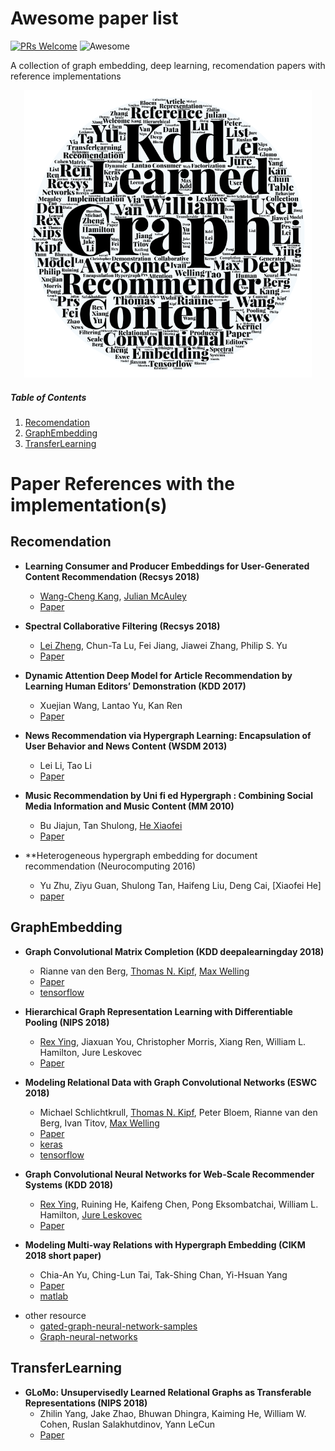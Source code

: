 # Awesome paper list
[![PRs Welcome](https://img.shields.io/badge/PRs-welcome-brightgreen.svg?style=flat-square)](http://makeapullrequest.com)
![Awesome](https://cdn.rawgit.com/sindresorhus/awesome/d7305f38d29fed78fa85652e3a63e154dd8e8829/media/badge.svg)

A collection of graph embedding, deep learning, recomendation papers with reference implementations

<p align="center">
  <img width="460" src="Word Art.png">
</p>

##### Table of Contents  

1. [Recomendation](#Recomendation)  
2. [GraphEmbedding](#GraphEmbedding)
3. [TransferLearning](#TransferLearning)  

# Paper References with the implementation(s)
## Recomendation
- **Learning Consumer and Producer Embeddings for User-Generated Content Recommendation (Recsys 2018)**
  - [Wang-Cheng Kang], [Julian McAuley]
  - [Paper](https://arxiv.org/abs/1809.09739)

- **Spectral Collaborative Filtering (Recsys 2018)**
  - [Lei Zheng], Chun-Ta Lu, Fei Jiang, Jiawei Zhang, Philip S. Yu
  - [Paper](https://arxiv.org/abs/1808.10523v1)
  
- **Dynamic Attention Deep Model for Article Recommendation by Learning Human Editors’ Demonstration (KDD 2017)** 
  - Xuejian Wang, Lantao Yu, Kan Ren
  - [Paper](https://dl.acm.org/citation.cfm?id=3098096)
  
- **News Recommendation via Hypergraph Learning: Encapsulation of User Behavior and News Content (WSDM 2013)**
  - Lei Li, Tao Li
  - [Paper](https://dl.acm.org/citation.cfm?id=2433436)

- **Music Recommendation by Uni fi ed Hypergraph : Combining Social Media Information and Music Content (MM 2010)**
  - Bu Jiajun, Tan Shulong, [He Xiaofei]
  - [Paper](https://dl.acm.org/citation.cfm?id=1874005)
  
- **Heterogeneous hypergraph embedding for document recommendation (Neurocomputing 2016)
  - Yu Zhu, Ziyu Guan, Shulong Tan, Haifeng Liu, Deng Cai, [Xiaofei He]
  - [paper](https://www.sciencedirect.com/science/article/pii/S0925231216307755)
  
## GraphEmbedding
- **Graph Convolutional Matrix Completion (KDD deepalearningday 2018)**
  - Rianne van den Berg, [Thomas N. Kipf],  [Max Welling]
  - [Paper](https://arxiv.org/pdf/1706.02263.pdf)
  - [tensorflow](https://github.com/riannevdberg/gc-mc)
  
- **Hierarchical Graph Representation Learning with Differentiable Pooling (NIPS 2018)**
  - [Rex Ying], Jiaxuan You, Christopher Morris, Xiang Ren, William L. Hamilton, Jure Leskovec
  - [Paper](https://dl.acm.org/citation.cfm?id=2433436)
  
- **Modeling Relational Data with Graph Convolutional Networks (ESWC 2018)**
  - Michael Schlichtkrull, [Thomas N. Kipf], Peter Bloem, Rianne van den Berg, Ivan Titov, [Max Welling]
  - [Paper](https://arxiv.org/abs/1703.06103)
  - [keras](https://github.com/tkipf/relational-gcn)
  - [tensorflow](https://github.com/MichSchli/RelationPrediction)
  
  
- **Graph Convolutional Neural Networks for Web-Scale Recommender Systems (KDD 2018)**
  - [Rex Ying], Ruining He, Kaifeng Chen, Pong Eksombatchai, William L. Hamilton, [Jure Leskovec]
  - [Paper](https://dl.acm.org/citation.cfm?id=2433436)

- **Modeling Multi-way Relations with Hypergraph Embedding (CIKM 2018 short paper)**
  - Chia-An Yu, Ching-Lun Tai, Tak-Shing Chan, Yi-Hsuan Yang
  - [Paper](https://dl.acm.org/citation.cfm?id=3269274)
  - [matlab](http://github.com/chia-an/HGE)
  
* other resource
  - [gated-graph-neural-network-samples](https://github.com/Microsoft/gated-graph-neural-network-samples)
  - [Graph-neural-networks](https://github.com/SeongokRyu/Graph-neural-networks)
  
## TransferLearning
- **GLoMo: Unsupervisedly Learned Relational Graphs as Transferable Representations (NIPS 2018)**
  - Zhilin Yang, Jake Zhao, Bhuwan Dhingra, Kaiming He, William W. Cohen, Ruslan Salakhutdinov, Yann LeCun
  - [Paper](https://arxiv.org/abs/1806.05662)


[He Xiaofei]: http://www.cad.zju.edu.cn/home/xiaofeihe/
[Thomas N. Kipf]: https://tkipf.github.io/
[Max Welling]: https://staff.fnwi.uva.nl/m.welling/
[Rex Ying]: https://cs.stanford.edu/people/rexy/
[Lei Zheng]: https://lzheng21.github.io/publications/
[Jure Leskovec]: https://cs.stanford.edu/~jure/
[Wang-Cheng Kang]: http://cseweb.ucsd.edu/~wckang/
[Julian McAuley]: https://cseweb.ucsd.edu/~jmcauley/
